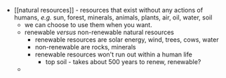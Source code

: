- [[natural resources]] - resources that exist without any actions of humans, _e.g._ sun, forest, minerals, animals, plants, air, oil, water, soil
	- we can choose to use them when you want.
	- renewable _versus_ non-renewable natural resources
		- renewable resources are solar energy, wind, trees, cows, water
		- non-renewable are rocks, minerals
		- renewable resources won't run out within a human life
			- top soil - takes about 500 years to renew, renewable?
	-